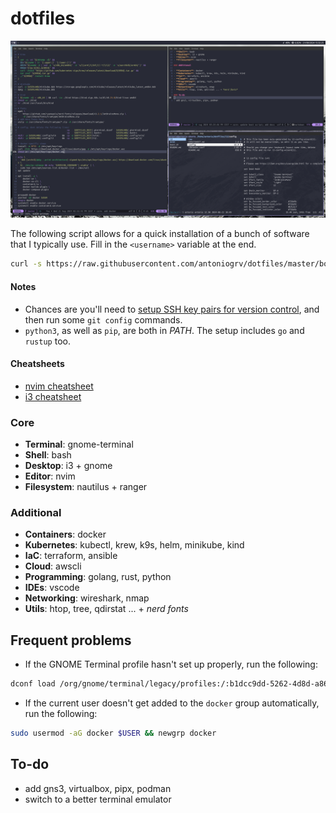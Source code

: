 # dotfiles

![test](preview/main.png)

The following script allows for a quick installation of a bunch of software that I typically use. Fill in the `<username>` variable at the end.

```bash
curl -s https://raw.githubusercontent.com/antoniogrv/dotfiles/master/boot.sh | bash -s <username>
```

#### Notes

- Chances are you'll need to [setup SSH key pairs for version control](https://docs.github.com/en/authentication/connecting-to-github-with-ssh/generating-a-new-ssh-key-and-adding-it-to-the-ssh-agent), and then run some `git config` commands.
- `python3`, as well as `pip`, are both in *PATH*. The setup includes `go` and `rustup` too.

#### Cheatsheets

- [nvim cheatsheet](https://github.com/antoniogrv/nvim-config/blob/master/CHEATSHEET.md)
- [i3 cheatsheet](https://github.com/antoniogrv/i3-config/blob/master/CHEATSHEET.md)

### Core

- **Terminal**: gnome-terminal
- **Shell**: bash
- **Desktop**: i3 + gnome
- **Editor**: nvim
- **Filesystem**: nautilus + ranger

### Additional

- **Containers**: docker
- **Kubernetes**: kubectl, krew, k9s, helm, minikube, kind
- **IaC**: terraform, ansible
- **Cloud**: awscli
- **Programming**: golang, rust, python
- **IDEs**: vscode
- **Networking**: wireshark, nmap
- **Utils**: htop, tree, qdirstat ... + *nerd fonts*

## Frequent problems

- If the GNOME Terminal profile hasn't set up properly, run the following:

```bash
dconf load /org/gnome/terminal/legacy/profiles:/:b1dcc9dd-5262-4d8d-a863-c897e6d979b9/ < /home/<username>/.gterminal.dconf
```

- If the current user doesn't get added to the `docker` group automatically, run the following:

```bash
sudo usermod -aG docker $USER && newgrp docker
```

## To-do

- add gns3, virtualbox, pipx, podman
- switch to a better terminal emulator
